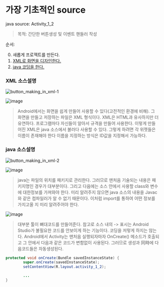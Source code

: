 #  가장 기초적인 source
java source: Activity_1_2
> 목적: 간단한 버튼생성 및 이벤트 핸들러 작성

순서:

0. 새롭게 프로젝트를 만든다.
1. [XML로 화면을 디자인한다.](/app/src/main/res/layout/activity_1_2.xml) 
2. [java 코딩을 한다.](/app/src/main/java/com/example/snake/androjavaexample/day3/Activity_1_2.java) 

### XML 소스설명

![button_making_in_xml-1](https://user-images.githubusercontent.com/12086377/27162063-0a836da6-51ba-11e7-8679-b87a261a4ffc.gif)

![image](https://user-images.githubusercontent.com/12086377/27161424-4bff8836-51b6-11e7-9d23-cc4f02b493f9.png)

> Android에서는 화면을 쉽게 만들어 사용할 수 있다(고전적인 환경에 비해). 그 화면을 만들고 저장하는 파일은 XML 형식이다. XML은 HTML과 유사하지만 더 유연하다. 프로그램마다 자신들이 알아서 규격을 만들어 사용한다. 이렇게 만들어진 XML은 java 소스에서 불러다 사용할 수 있다. 그렇게 하려면 각 위젯들은 이름이 존재해야 한다 이름을 지정하는 방식은 ID값을 지정해서 가능하다.

### java 소스설명

![button_making_in_xml-2](https://user-images.githubusercontent.com/12086377/27162102-3afb4486-51ba-11e7-89ba-f0594331e25f.gif)

![image](https://user-images.githubusercontent.com/12086377/27160504-c38c61e6-51af-11e7-807e-cce941aadbff.png)

> java는 파일의 위치를 패키지로 관리한다. 그러므로 맨처음 기술되는 내용은 패키지명인 경우가 대부분이다. 그리고 다음에는 소스 안에서 사용할 class와 변수에 대한정보를 가져와야 한다. 미리 알려주지 않으면 java 소스의 내용을 Javac와 같은 컴파일러가 알 수 없기 때문이다. 이처럼 import를 통하여 어떤 정보를 가지고올 지 미리 알려주어야 한다.

![image](https://user-images.githubusercontent.com/12086377/27160982-21722374-51b3-11e7-8f81-ca15d786965f.png)

> 대부분 툴이 뼈대코드를 만들어준다. 참고로 소스 내의 -> 표시는 Android Studio가 불필요한 코드를 안보이게 하는 기능이다. 코딩을 저렇게 하지는 않는다. Android에서 Activity는 맨처음 실행되자마자 OnCreate() 메소드가 호출되고 그 안에서 다음과 같은 코드가 변함없이 사용된다. 그러므로 생성과 同時에 다음코드들은 자동생성된다.

~~~java
protected void onCreate(Bundle savedInstanceState) {
        super.onCreate(savedInstanceState);
        setContentView(R.layout.activity_1_2);

        ...
}
~~~